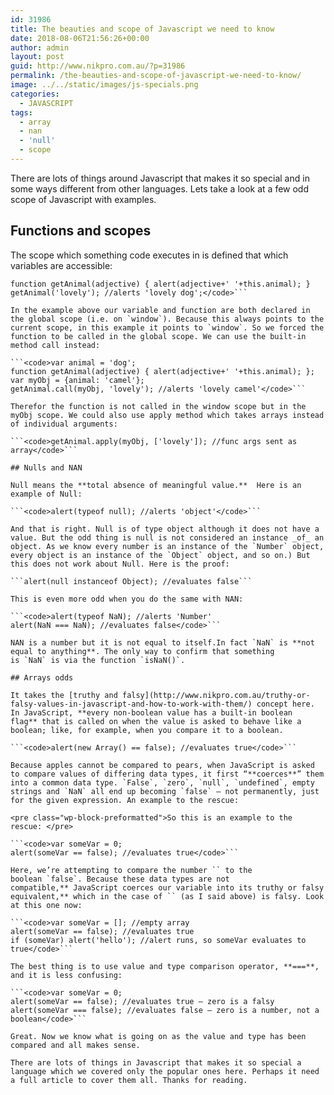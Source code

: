 ```yaml
---
id: 31986
title: The beauties and scope of Javascript we need to know
date: 2018-08-06T21:56:26+00:00
author: admin
layout: post
guid: http://www.nikpro.com.au/?p=31986
permalink: /the-beauties-and-scope-of-javascript-we-need-to-know/
image: ../../static/images/js-specials.png
categories:
  - JAVASCRIPT
tags:
  - array
  - nan
  - 'null'
  - scope
---
```

There are lots of things around Javascript that makes it so special and in some ways different from other languages. Lets take a look at a few odd scope of Javascript with examples.

## Functions and scopes

The scope which something code executes in is defined that which variables are accessible:

```<code>var animal = 'dog';
function getAnimal(adjective) { alert(adjective+' '+this.animal); }
getAnimal('lovely'); //alerts 'lovely dog';</code>```

In the example above our variable and function are both declared in the global scope (i.e. on `window`). Because this always points to the current scope, in this example it points to `window`. So we forced the function to be called in the global scope. We can use the built-in method call instead:

```<code>var animal = 'dog';
function getAnimal(adjective) { alert(adjective+' '+this.animal); };
var myObj = {animal: 'camel'};
getAnimal.call(myObj, 'lovely'); //alerts 'lovely camel'</code>```

Therefor the function is not called in the window scope but in the myObj scope. We could also use apply method which takes arrays instead of individual arguments:

```<code>getAnimal.apply(myObj, ['lovely']); //func args sent as array</code>```

## Nulls and NAN

Null means the **total absence of meaningful value.**  Here is an example of Null:

```<code>alert(typeof null); //alerts 'object'</code>```

And that is right. Null is of type object although it does not have a value. But the odd thing is null is not considered an instance _of_ an object. As we know every number is an instance of the `Number` object, every object is an instance of the `Object` object, and so on.) But this does not work about Null. Here is the proof:

```alert(null instanceof Object); //evaluates false```

This is even more odd when you do the same with NAN:

```<code>alert(typeof NaN); //alerts 'Number'
alert(NaN === NaN); //evaluates false</code>```

NAN is a number but it is not equal to itself.In fact `NaN` is **not equal to anything**. The only way to confirm that something is `NaN` is via the function `isNaN()`.

## Arrays odds

It takes the [truthy and falsy](http://www.nikpro.com.au/truthy-or-falsy-values-in-javascript-and-how-to-work-with-them/) concept here. In JavaScript, **every non-boolean value has a built-in boolean flag** that is called on when the value is asked to behave like a boolean; like, for example, when you compare it to a boolean.

```<code>alert(new Array() == false); //evaluates true</code>```

Because apples cannot be compared to pears, when JavaScript is asked to compare values of differing data types, it first “**coerces**” them into a common data type. `False`, `zero`, `null`, `undefined`, empty strings and `NaN` all end up becoming `false` — not permanently, just for the given expression. An example to the rescue:

<pre class="wp-block-preformatted">So this is an example to the rescue: </pre>

```<code>var someVar = 0;
alert(someVar == false); //evaluates true</code>```

Here, we’re attempting to compare the number `` to the boolean `false`. Because these data types are not compatible,** JavaScript coerces our variable into its truthy or falsy equivalent,** which in the case of `` (as I said above) is falsy. Look at this one now:

```<code>var someVar = []; //empty array
alert(someVar == false); //evaluates true
if (someVar) alert('hello'); //alert runs, so someVar evaluates to true</code>```

The best thing is to use value and type comparison operator, **===**, and it is less confusing:

```<code>var someVar = 0;
alert(someVar == false); //evaluates true – zero is a falsy
alert(someVar === false); //evaluates false – zero is a number, not a boolean</code>```

Great. Now we know what is going on as the value and type has been compared and all makes sense.

There are lots of things in Javascript that makes it so special a language which we covered only the popular ones here. Perhaps it need a full article to cover them all. Thanks for reading.